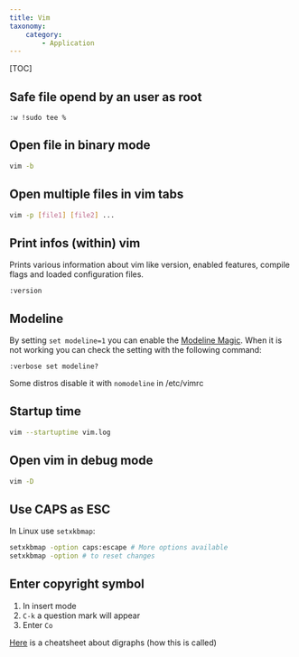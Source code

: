 ```yaml
---
title: Vim
taxonomy:
    category:
        - Application
---
```


[TOC]

## Safe file opend by an user as root
```vimscript
:w !sudo tee %
```

## Open file in binary mode
```bash
vim -b
```

## Open multiple files in vim tabs
```bash
vim -p [file1] [file2] ...
```

## Print infos (within) vim
Prints various information about vim like version, enabled features, compile flags and loaded configuration files.
```
:version
```

## Modeline
By setting `set modeline=1` you can enable the [Modeline Magic](http://vim.wikia.com/wiki/Modeline_magic). When it is not working you can check the setting with the following command:
```
:verbose set modeline?
```
Some distros disable it with `nomodeline` in /etc/vimrc

## Startup time
```bash
vim --startuptime vim.log
```

## Open vim in debug mode
```bash
vim -D
```

## Use CAPS as ESC

In Linux use `setxkbmap`:

```bash
setxkbmap -option caps:escape # More options available
setxkbmap -option # to reset changes
```

## Enter copyright symbol

1. In insert mode
2. `C-k` a question mark will appear
3. Enter `Co`

[Here](https://devhints.io/vim-digraphs) is a cheatsheet about digraphs (how this is called)